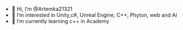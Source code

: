 - 👋 Hi, I’m @Artemka21321
- 👀 I’m interested in Unity,c#, Unreal Engine, C++, Phyton, web and AI
- 🌱 I’m currently learning c++ in Academy 

